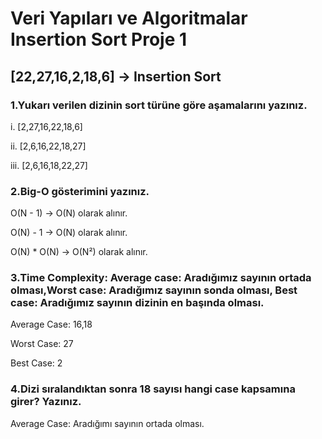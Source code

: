 # **Veri Yapıları ve Algoritmalar Insertion Sort Proje 1**

## [22,27,16,2,18,6] -> Insertion Sort

### 1.Yukarı verilen dizinin sort türüne göre aşamalarını yazınız.

i. [2,27,16,22,18,6]

ii. [2,6,16,22,18,27]

iii. [2,6,16,18,22,27]

### 2.Big-O gösterimini yazınız.

O(N - 1) -> O(N) olarak alınır.

O(N) - 1 -> O(N) olarak alınır.

O(N) * O(N) -> O(N²) olarak alınır.

### 3.Time Complexity: Average case: Aradığımız sayının ortada olması,Worst case: Aradığımız sayının sonda olması, Best case: Aradığımız sayının dizinin en başında olması.

Average Case: 16,18

Worst Case: 27

Best Case: 2

### 4.Dizi sıralandıktan sonra 18 sayısı hangi case kapsamına girer? Yazınız.

Average Case: Aradığımı sayının ortada olması.

